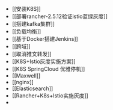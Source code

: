 - [[安装K8S]]
- [[部署rancher-2.5.12验证istio蓝绿灰度]]
- [[搭建kafka集群]]
- [[负载均衡]]
- [[基于Docker搭建Jenkins]]
- [[跨域]]
- [[取消推文转发]]
- [[K8S+Istio灰度实施方案]]
- [[K8S SpringCloud 优雅停机]]
- [[Maxwell]]
- [[nginx]]
- [[Elasticsearch]]
- [[Rancher+K8s+Istio实施灰度]]
-